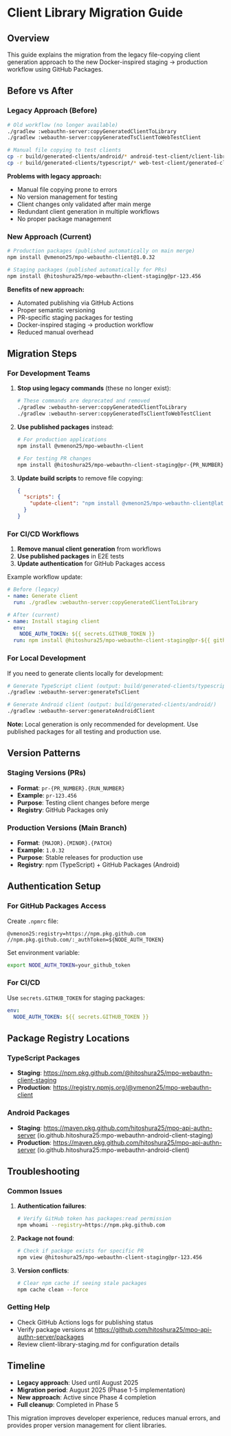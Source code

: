 # Client Library Migration Guide

## Overview

This guide explains the migration from the legacy file-copying client generation approach to the new Docker-inspired staging → production workflow using GitHub Packages.

## Before vs After

### Legacy Approach (Before)

```bash
# Old workflow (no longer available)
./gradlew :webauthn-server:copyGeneratedClientToLibrary
./gradlew :webauthn-server:copyGeneratedTsClientToWebTestClient

# Manual file copying to test clients
cp -r build/generated-clients/android/* android-test-client/client-library/
cp -r build/generated-clients/typescript/* web-test-client/generated-client/
```

**Problems with legacy approach:**
- Manual file copying prone to errors
- No version management for testing
- Client changes only validated after main merge
- Redundant client generation in multiple workflows
- No proper package management

### New Approach (Current)

```bash
# Production packages (published automatically on main merge)
npm install @vmenon25/mpo-webauthn-client@1.0.32

# Staging packages (published automatically for PRs)
npm install @hitoshura25/mpo-webauthn-client-staging@pr-123.456
```

**Benefits of new approach:**
- Automated publishing via GitHub Actions
- Proper semantic versioning
- PR-specific staging packages for testing
- Docker-inspired staging → production workflow
- Reduced manual overhead

## Migration Steps

### For Development Teams

1. **Stop using legacy commands** (these no longer exist):
   ```bash
   # These commands are deprecated and removed
   ./gradlew :webauthn-server:copyGeneratedClientToLibrary
   ./gradlew :webauthn-server:copyGeneratedTsClientToWebTestClient
   ```

2. **Use published packages** instead:
   ```bash
   # For production applications
   npm install @vmenon25/mpo-webauthn-client
   
   # For testing PR changes
   npm install @hitoshura25/mpo-webauthn-client-staging@pr-{PR_NUMBER}.{RUN_NUMBER}
   ```

3. **Update build scripts** to remove file copying:
   ```json
   {
     "scripts": {
       "update-client": "npm install @vmenon25/mpo-webauthn-client@latest"
     }
   }
   ```

### For CI/CD Workflows

1. **Remove manual client generation** from workflows
2. **Use published packages** in E2E tests
3. **Update authentication** for GitHub Packages access

Example workflow update:
```yaml
# Before (legacy)
- name: Generate client
  run: ./gradlew :webauthn-server:copyGeneratedClientToLibrary

# After (current)
- name: Install staging client
  env:
    NODE_AUTH_TOKEN: ${{ secrets.GITHUB_TOKEN }}
  run: npm install @hitoshura25/mpo-webauthn-client-staging@pr-${{ github.event.number }}.${{ github.run_number }}
```

### For Local Development

If you need to generate clients locally for development:

```bash
# Generate TypeScript client (output: build/generated-clients/typescript/)
./gradlew :webauthn-server:generateTsClient

# Generate Android client (output: build/generated-clients/android/)
./gradlew :webauthn-server:generateAndroidClient
```

**Note:** Local generation is only recommended for development. Use published packages for all testing and production use.

## Version Patterns

### Staging Versions (PRs)
- **Format**: `pr-{PR_NUMBER}.{RUN_NUMBER}`
- **Example**: `pr-123.456`
- **Purpose**: Testing client changes before merge
- **Registry**: GitHub Packages only

### Production Versions (Main Branch)
- **Format**: `{MAJOR}.{MINOR}.{PATCH}`
- **Example**: `1.0.32`
- **Purpose**: Stable releases for production use
- **Registry**: npm (TypeScript) + GitHub Packages (Android)

## Authentication Setup

### For GitHub Packages Access

Create `.npmrc` file:
```
@vmenon25:registry=https://npm.pkg.github.com
//npm.pkg.github.com/:_authToken=${NODE_AUTH_TOKEN}
```

Set environment variable:
```bash
export NODE_AUTH_TOKEN=your_github_token
```

### For CI/CD

Use `secrets.GITHUB_TOKEN` for staging packages:
```yaml
env:
  NODE_AUTH_TOKEN: ${{ secrets.GITHUB_TOKEN }}
```

## Package Registry Locations

### TypeScript Packages
- **Staging**: https://npm.pkg.github.com/@hitoshura25/mpo-webauthn-client-staging
- **Production**: https://registry.npmjs.org/@vmenon25/mpo-webauthn-client

### Android Packages
- **Staging**: https://maven.pkg.github.com/hitoshura25/mpo-api-authn-server (io.github.hitoshura25:mpo-webauthn-android-client-staging)
- **Production**: https://maven.pkg.github.com/hitoshura25/mpo-api-authn-server (io.github.hitoshura25:mpo-webauthn-android-client)

## Troubleshooting

### Common Issues

1. **Authentication failures**:
   ```bash
   # Verify GitHub token has packages:read permission
   npm whoami --registry=https://npm.pkg.github.com
   ```

2. **Package not found**:
   ```bash
   # Check if package exists for specific PR
   npm view @hitoshura25/mpo-webauthn-client-staging@pr-123.456
   ```

3. **Version conflicts**:
   ```bash
   # Clear npm cache if seeing stale packages
   npm cache clean --force
   ```

### Getting Help

- Check GitHub Actions logs for publishing status
- Verify package versions at https://github.com/hitoshura25/mpo-api-authn-server/packages
- Review client-library-staging.md for configuration details

## Timeline

- **Legacy approach**: Used until August 2025
- **Migration period**: August 2025 (Phase 1-5 implementation)
- **New approach**: Active since Phase 4 completion
- **Full cleanup**: Completed in Phase 5

This migration improves developer experience, reduces manual errors, and provides proper version management for client libraries.